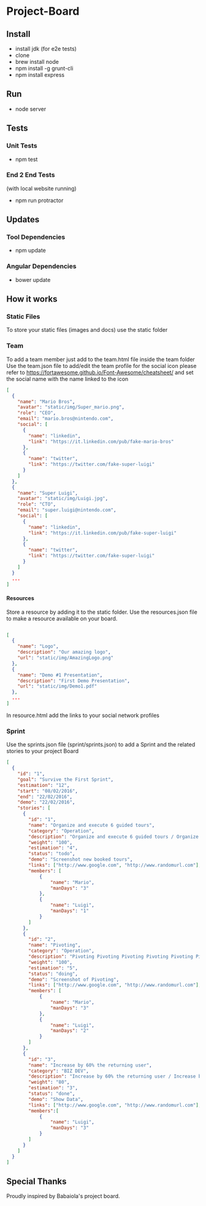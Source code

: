 # Project-Board

## Install

- install jdk (for e2e tests)
- clone
- brew install node
- npm install -g grunt-cli
- npm install express

## Run

- node server

## Tests

### Unit Tests

- npm test

### End 2 End Tests

(with local website running)
- npm run protractor

## Updates

### Tool Dependencies

- npm update

### Angular Dependencies

- bower update


## How it works

### Static Files

To store your static files (images and docs) use the static folder

### Team

To add a team member just add to the team.html file inside the team folder
Use the team.json file to add/edit the team profile
for the social icon please refer to https://fortawesome.github.io/Font-Awesome/cheatsheet/ and set the social name with the name linked to the icon
```json
[
  {
    "name": "Mario Bros",
    "avatar": "static/img/Super_mario.png",
    "role": "CEO",
    "email": "mario.bros@nintendo.com",
    "social": [
      {
        "name": "linkedin",
        "link": "https://it.linkedin.com/pub/fake-mario-bros"
      },
      {
        "name": "twitter",
        "link": "https://twitter.com/fake-super-luigi"
      }
    ]
  },
  {
    "name": "Super Luigi",
    "avatar": "static/img/Luigi.jpg",
    "role": "CTO",
    "email": "super.luigi@nintendo.com",
    "social": [
      {
        "name": "linkedin",
        "link": "https://it.linkedin.com/pub/fake-super-luigi"
      },
      {
        "name": "twitter",
        "link": "https://twitter.com/fake-super-luigi"
      }
    ]
  }
  ...
]

```

#### Resources

Store a resource by adding it to the static folder.
Use the resources.json file to make a resource available on your board.

```json

[
  {
    "name": "Logo",
    "description": "Our amazing logo",
    "url": "static/img/AmazingLogo.png"
  },
  {
    "name": "Demo #1 Presentation",
    "description": "First Demo Presentation",
    "url": "static/img/Demo1.pdf"
  },
  ...
]
```
In resource.html add the links to your social network profiles

### Sprint

Use the sprints.json file (sprint/sprints.json) to add a Sprint
and the related stories to your project Board

```json
[
  {
    "id": "1",
    "goal": "Survive the First Sprint",
    "estimation": "12",
    "start": "08/02/2016",
    "end": "22/02/2016",
    "demo": "22/02/2016",
    "stories": [
      {
        "id": "1",
        "name": "Organize and execute 6 guided tours",
        "category": "Operation",
        "description": "Organize and execute 6 guided tours / Organize and execute 6 guided tours",
        "weight": "100",
        "estimation": "4",
        "status": "todo",
        "demo": "Screenshot new booked tours",
        "links": ["http://www.google.com", "http://www.randomurl.com"],
        "members": [
            {
                "name": "Mario",
                "manDays": "3"
            },
            {
                "name": "Luigi",
                "manDays": "1"
            }
        ]
      },
      {
        "id": "2",
        "name": "Pivoting",
        "category": "Operation",
        "description": "Pivoting Pivoting Pivoting Pivoting Pivoting Pivoting Pivoting Pivoting",
        "weight": "100",
        "estimation": "5",
        "status": "doing",
        "demo": "Screenshot of Pivoting",
        "links": ["http://www.google.com", "http://www.randomurl.com"],
        "members": [
            {
                "name": "Mario",
                "manDays": "3"
            },
            {
                "name": "Luigi",
                "manDays": "2"
            }
        ]
      },
      {
        "id": "3",
        "name": "Increase by 60% the returning user",
        "category": "BIZ DEV",
        "description": "Increase by 60% the returning user / Increase by 60% the returning user ",
        "weight": "80",
        "estimation": "3",
        "status": "done",
        "demo": "Show Data",
        "links": ["http://www.google.com", "http://www.randomurl.com"],
        "members":[
            {
                "name": "Luigi",
                "manDays": "3"
            }
        ]
      }
    ]
  }
]
```

## Special Thanks

Proudly inspired by Babaiola's project board.